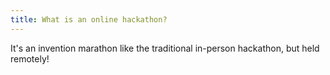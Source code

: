 ```yaml
---
title: What is an online hackathon?
---
```


It's an invention marathon like the traditional in-person hackathon, but held remotely!
